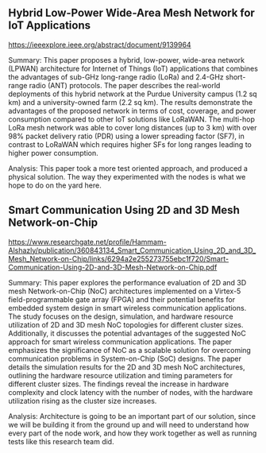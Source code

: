 
## Hybrid Low-Power Wide-Area Mesh Network for IoT Applications
https://ieeexplore.ieee.org/abstract/document/9139964

Summary: This paper proposes a hybrid, low-power, wide-area network (LPWAN) architecture for Internet of Things (IoT) applications that combines the advantages of sub-GHz long-range radio (LoRa) and 2.4-GHz short-range radio (ANT) protocols. The paper describes the real-world deployments of this hybrid network at the Purdue University campus (1.2 sq km) and a university-owned farm (2.2 sq km). The results demonstrate the advantages of the proposed network in terms of cost, coverage, and power consumption compared to other IoT solutions like LoRaWAN. The multi-hop LoRa mesh network was able to cover long distances (up to 3 km) with over 98% packet delivery ratio (PDR) using a lower spreading factor (SF7), in contrast to LoRaWAN which requires higher SFs for long ranges leading to higher power consumption. 

Analysis: This paper took a more test oriented approach, and produced a physical solution. The way they experimented with the nodes is what we hope to do on the yard here.

## Smart Communication Using 2D and 3D Mesh Network-on-Chip

https://www.researchgate.net/profile/Hammam-Alshazly/publication/360843134_Smart_Communication_Using_2D_and_3D_Mesh_Network-on-Chip/links/6294a2e255273755ebc1f720/Smart-Communication-Using-2D-and-3D-Mesh-Network-on-Chip.pdf

Summary: This paper explores the performance evaluation of 2D and 3D mesh Network-on-Chip (NoC) architectures implemented on a Virtex-5 field-programmable gate array (FPGA) and their potential benefits for embedded system design in smart wireless communication applications. The study focuses on the design, simulation, and hardware resource utilization of 2D and 3D mesh NoC topologies for different cluster sizes. Additionally, it discusses the potential advantages of the suggested NoC approach for smart wireless communication applications. The paper emphasizes the significance of NoC as a scalable solution for overcoming communication problems in System-on-Chip (SoC) designs. The paper details the simulation results for the 2D and 3D mesh NoC architectures, outlining the hardware resource utilization and timing parameters for different cluster sizes. The findings reveal the increase in hardware complexity and clock latency with the number of nodes, with the hardware utilization rising as the cluster size increases.

Analysis: Architecture is going to be an important part of  our solution, since we will be building it from the ground up and will need to understand how every part of the node work, and how they work together as well as running tests like this research team did.